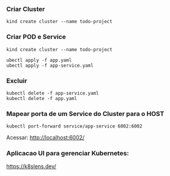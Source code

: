 

### Criar Cluster
```
kind create cluster --name todo-project
```

### Criar POD e Service
```
kind create cluster --name todo-project

ubectl apply -f app.yaml
ubectl apply -f app-service.yaml
```

### Excluir 
```
kubectl delete -f app-service.yaml 
kubectl delete -f app.yaml 
```

### Mapear porta de um Service do Cluster para o HOST
```
kubectl port-forward service/app-service 6002:6002
```
Acessar: <http://localhost:6002/>



### Aplicacao UI para gerenciar Kubernetes:

<https://k8slens.dev/>

